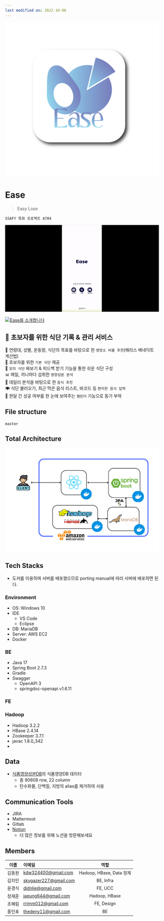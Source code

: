 ```yaml
---
last modified on: 2022-10-06
---
```


![Ease logo](/assets/ease_logo_with_border.png)

# Ease
> Easy Lose

`SSAFY 특화 프로젝트 A704`  

![Ease gif](/assets/ease_start.gif)

[![Ease를 소개합니다](https://img.youtube.com/vi/xj-3bDGLxIg/0.jpg)](https://youtu.be/xj-3bDGLxIg) 


## 🥗 초보자를 위한 식단 기록 & 관리 서비스
  
🧾 연령대, 성별, 운동량, 식단의 목표를 바탕으로 한 `영양소 비율 추천`(해리스 베네딕트 계산법)  
🥑 초보자를 위한 `기본 식단` 제공  
📝 `모의 식단` 짜보기 & 피드백 받기 기능을 통한 쉬운 식단 구성  
📊 매일, 끼니마다 섭취한 `영양성분 분석`  
🍌 데일리 분석을 바탕으로 한 `음식 추천`  
🍽 식단 불러오기, 최근 먹은 음식 리스트, 바코드 등 `편리한 음식 입력`  
📆 한달 간 성공 여부를 한 눈에 보여주는 `캘린더` 기능으로 동기 부여  

## File structure
`master`

## Total Architecture
![total architecture](/assets/%ED%8A%B9%ED%99%94pjt_%ED%86%A0%ED%83%88%EC%95%84%ED%82%A4%ED%85%8D%EC%B2%98.png)

## Tech Stacks
- 도커를 이용하여 서버를 배포했으므로 porting manual에 따라 서버에 배포하면 된다.

### Environment
- OS: Windows 10
- IDE
    - VS Code
    - Eclipse
- DB: MariaDB
- Server: AWS EC2
- Docker
### BE
- Java 17
- Spring Boot 2.7.3
- Gradle
- Swagger
    - OpenAPI 3
    - springdoc-openapi v1.6.11
### FE
### Hadoop
- Hadoop 3.2.2
- HBase 2.4.14
- Zookeeper 3.7.1
- javac 1.8.0_342
- 
## Data
- [식품영양성분DB](https://various.foodsafetykorea.go.kr/nutrient/)의 식품영양DB 데이터
    - 총 90608 row, 22 column
    - 탄수화물, 단백질, 지방의 alias를 제거하여 사용

## Communication Tools
- JIRA
- Mattermost
- Gitlab
- [Notion](https://pastoral-maraca-134.notion.site/fed4bc6aed4a4a50984359636f666af2)
    - 더 많은 정보를 위해 노션을 방문해보세요
## Members
|이름|이메일|역할|
|:--:|:--|:--:|
|김동원|kdw324400@gmail.com|Hadoop, HBase, Data 정제|
|김지인|skygazer227@gmail.com|BE, Infra|
|윤경식|didnlie@gmail.com|FE, UCC|
|정재훈|jaeung644@gmail.com|Hadoop, HBase|
|조혜림|rrimm012@gmail.com|FE, Design|
|홍인표|thedeny11@gmail.com|BE|